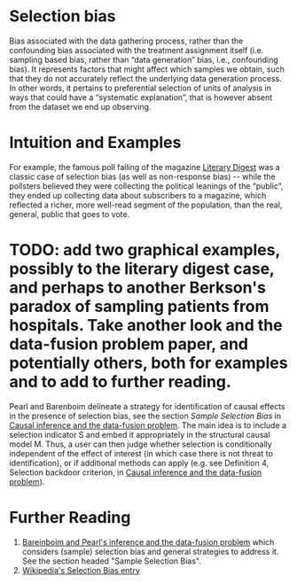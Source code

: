 Selection bias 
==============
Bias associated with the data gathering process, rather than the confounding bias associated with the treatment assignment itself (i.e. sampling based bias, rather than “data generation” bias, i.e., confounding bias). It represents factors that might affect which samples we obtain, such that they do not accurately reflect the underlying data generation process. In other words, it pertains to preferential selection of units of analysis in ways that could have a “systematic explanation”, that is however absent from the dataset we end up observing. 

Intuition and Examples
===
For example, the famous poll failing of the magazine [Literary Digest](https://en.wikipedia.org/wiki/The_Literary_Digest) was a classic case of selection bias (as well as non-response bias) -- while the pollsters believed they were collecting the political leanings of the “public”, they ended up collecting data about subscribers to a magazine, which reflected a richer, more well-read segment of the population, than the real, general, public that goes to vote.

# TODO: add two graphical examples, possibly to the literary digest case, and perhaps to another Berkson's paradox of sampling patients from hospitals. Take another look and the data-fusion problem paper, and potentially others, both for examples and to add to further reading.

Pearl and Barenboim delineate a strategy for identification of causal effects in the presence of selection bias, see the section _Sample Selection Bias_ in [Causal inference and the data-fusion problem](https://www.pnas.org/content/113/27/7345.short). The main idea is to include a selection indicator S and embed it appropriately in the structural causal model M. Thus, a user can then judge whether selection is conditionally independent of the effect of interest (in which case there is not threat to identification), or if additional methods can apply (e.g. see Definition 4, Selection backdoor criterion, in [Causal inference and the data-fusion problem](https://www.pnas.org/content/113/27/7345.short)).  

Further Reading
====
1. [Bareinboim and Pearl's inference and the data-fusion problem](https://www.pnas.org/content/113/27/7345.short) which considers (sample) selection bias and general strategies to address it. See the section headed "Sample Selection Bias".
2. [Wikipedia's Selection Bias entry](https://en.wikipedia.org/wiki/Selection_bias)